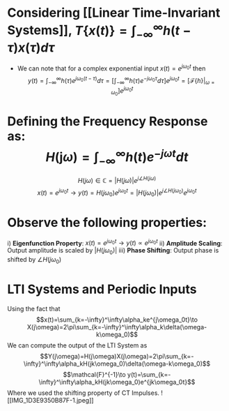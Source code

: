# Considering [[Linear Time-Invariant Systems]], $T\{x(t)\}=\int_{-\infty}^\infty h(t-\tau)x(\tau)d\tau$
- We can note that for a complex exponential input $x(t)=e^{j\omega_0 t}$ then 
$$y(t)=\int_{-\infty}^\infty h(\tau)e^{j\omega_0(t-\tau)}d\tau=[\int_{-\infty}^\infty h(\tau)e^{-j\omega_0\tau}d\tau]e^{j\omega_0 t}=[\mathcal{F}\{h\}|_{\omega=\omega_0}]e^{j\omega_0 t}$$

# Defining the Frequency Response as:$$H(\textbf{j}\omega)=\int_{-\infty}^\infty h(t)e^{-j\omega t}dt$$
$$H(j\omega)\in\mathbb{C}=|H(j\omega)|e^{j\angle H(j\omega)}$$$$x(t)=e^{j\omega_0t}\to y(t)=H(j\omega_0)e^{j\omega_0t}=|H(j\omega_0)|e^{j\angle H(j\omega_0)}e^{j\omega_0t}$$
# Observe the following properties:
i) **Eigenfunction Property**: $x(t)=e^{j\omega_0t}\to y(t)\propto e^{j\omega_0t}$
ii) **Amplitude Scaling**: Output amplitude is scaled by $|H(j\omega_0)|$
iii) **Phase Shifting**: Output phase is shifted by $\angle H(j\omega_0)$

# LTI Systems and Periodic Inputs
Using the fact that
$$x(t)=\sum_{k=-\infty}^\infty\alpha_ke^{j\omega_0t}\to X(j\omega)=2\pi\sum_{k=-\infty}^\infty\alpha_k\delta(\omega-k\omega_0)$$
We can compute the output of the LTI System as $$Y(j\omega)=H(j\omega)X(j\omega)=2\pi\sum_{k=-\infty}^\infty\alpha_kH(jk\omega_0)\delta(\omega-k\omega_0)$$$$\mathcal{F}^{-1}\to y(t)=\sum_{k=-\infty}^\infty\alpha_kH(jk\omega_0)e^{jk\omega_0t}$$
Where we used the shifting property of CT Impulses.
![[IMG_1D3E9350B87F-1.jpeg]]
